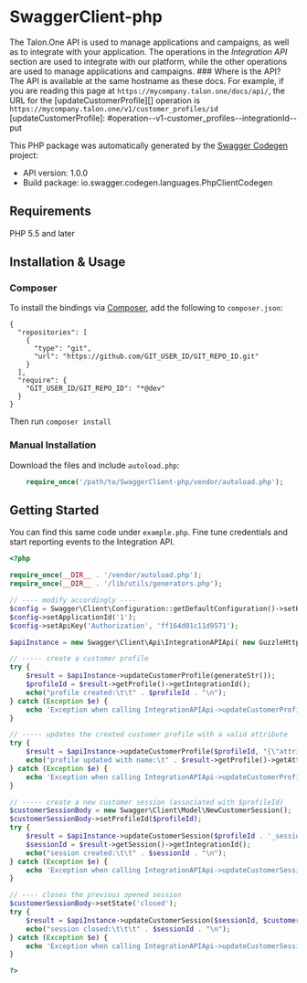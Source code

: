 # SwaggerClient-php
The Talon.One API is used to manage applications and campaigns, as well as to integrate with your application. The operations in the _Integration API_ section are used to integrate with our platform, while the other operations are used to manage applications and campaigns.  ### Where is the API?  The API is available at the same hostname as these docs. For example, if you are reading this page at `https://mycompany.talon.one/docs/api/`, the URL for the [updateCustomerProfile][] operation is `https://mycompany.talon.one/v1/customer_profiles/id`  [updateCustomerProfile]: #operation--v1-customer_profiles--integrationId--put

This PHP package was automatically generated by the [Swagger Codegen](https://github.com/swagger-api/swagger-codegen) project:

- API version: 1.0.0
- Build package: io.swagger.codegen.languages.PhpClientCodegen

## Requirements

PHP 5.5 and later

## Installation & Usage
### Composer

To install the bindings via [Composer](http://getcomposer.org/), add the following to `composer.json`:

```
{
  "repositories": [
    {
      "type": "git",
      "url": "https://github.com/GIT_USER_ID/GIT_REPO_ID.git"
    }
  ],
  "require": {
    "GIT_USER_ID/GIT_REPO_ID": "*@dev"
  }
}
```

Then run `composer install`

### Manual Installation

Download the files and include `autoload.php`:

```php
    require_once('/path/to/SwaggerClient-php/vendor/autoload.php');
```

## Getting Started

You can find this same code under `example.php`. Fine tune credentials and start reporting events to the Integration API.

```php
<?php

require_once(__DIR__ . '/vendor/autoload.php');
require_once(__DIR__ . '/lib/utils/generators.php');

// ---- modify accordingly ----
$config = Swagger\Client\Configuration::getDefaultConfiguration()->setHost('http://localhost:9000');
$config->setApplicationId('1');
$config->setApiKey('Authorization', 'ff164d01c11d9571');

$apiInstance = new Swagger\Client\Api\IntegrationAPIApi( new GuzzleHttp\Client(), $config);

// ----- create a customer profile
try {
    $result = $apiInstance->updateCustomerProfile(generateStr());
    $profileId = $result->getProfile()->getIntegrationId();
    echo("profile created:\t\t" . $profileId . "\n");
} catch (Exception $e) {
    echo 'Exception when calling IntegrationAPIApi->updateCustomerProfile: ', $e->getMessage(), PHP_EOL;
}

// ----- updates the created customer profile with a valid attribute
try {
    $result = $apiInstance->updateCustomerProfile($profileId, "{\"attributes\": {\"Name\": \"John McClient\"}}");
    echo("profile updated with name:\t" . $result->getProfile()->getAttributes()["Name"] . "\n");
} catch (Exception $e) {
    echo 'Exception when calling IntegrationAPIApi->updateCustomerProfile: ', $e->getMessage(), PHP_EOL;
}

// ----- create a new customer session (associated with $profileId)
$customerSessionBody = new Swagger\Client\Model\NewCustomerSession();
$customerSessionBody->setProfileId($profileId);
try {
    $result = $apiInstance->updateCustomerSession($profileId . '_session', $customerSessionBody);
    $sessionId = $result->getSession()->getIntegrationId();
    echo("session created:\t\t" . $sessionId . "\n");
} catch (Exception $e) {
    echo 'Exception when calling IntegrationAPIApi->updateCustomerSession: ', $e->getMessage(), PHP_EOL;
}

// ---- closes the previous opened session
$customerSessionBody->setState('closed');
try {
    $result = $apiInstance->updateCustomerSession($sessionId, $customerSessionBody);
    echo("session closed:\t\t\t" . $sessionId . "\n");
} catch (Exception $e) {
    echo 'Exception when calling IntegrationAPIApi->updateCustomerSession: ', $e->getMessage(), PHP_EOL;
}

?>
```
